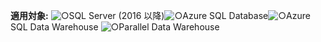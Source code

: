 <Token>**適用対象:** ![○](../includes/media/yes.png)SQL Server (2016 以降)![○](../includes/media/yes.png)Azure SQL Database![○](../includes/media/yes.png)Azure SQL Data Warehouse ![○](../includes/media/yes.png)Parallel Data Warehouse </Token>